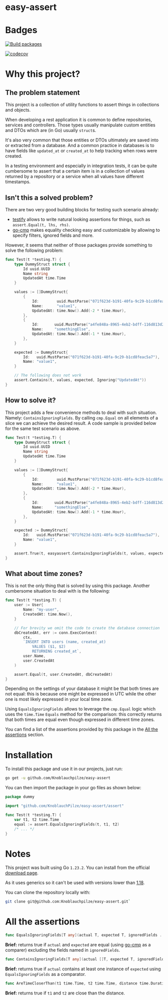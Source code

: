 # easy-assert

# Badges

[![Build packages](https://github.com/Knoblauchpilze/easy-assert/actions/workflows/build-packages.yml/badge.svg)](https://github.com/Knoblauchpilze/easy-assert/actions/workflows/build-packages.yml)

[![codecov](https://codecov.io/gh/Knoblauchpilze/easy-assert/graph/badge.svg?token=DL8I09GHC1)](https://codecov.io/gh/Knoblauchpilze/easy-assert)

# Why this project?

## The problem statement

This project is a collection of utility functions to assert things in collections and objects.

When developing a rest application it is common to define repositories, services and controllers. Those types usually manipulate custom entities and DTOs which are (in Go) usually `struct`s.

It's also very common that those entities or DTOs ultimately are saved into or extracted from a database. And a common practice in databases is to have fields like `updated_at` or `created_at` to help tracking when rows were created.

In a testing environment and especially in integration tests, it can be quite cumbersome to assert that a certain item is in a collection of values returned by a repository or a service when all values have different timestamps.

## Isn't this a solved problem?

There are two very good building blocks for testing such scenario already:

- [testify](https://github.com/stretchr/testify) allows to write natural looking assertions for things, such as `assert.Equal(t, lhs, rhs)`.
- [go-cmp](https://github.com/google/go-cmp) makes equality checking easy and customizable by allowing to specify filters, ignored fields and more.

However, it seems that neither of those packages provide something to solve the following problem:

```go
func Test(t *testing.T) {
	type DummyStruct struct {
		Id uuid.UUID
		Name string
		UpdatedAt time.Time
	}

	values := []DummyStruct{
		{
			Id:        uuid.MustParse("071f623d-b191-40fa-9c29-b1cd8feac5a7"),
			Name:      "value1",
			UpdatedAt: time.Now().Add(-2 * time.Hour),
		},
		{
			Id:       uuid.MustParse("a4fe848a-8965-4eb2-bdff-116d813d2824"),
			Name:     "somethingElse",
			UpdatedAt: time.Now().Add(-1 * time.Hour),
		},
	}

	expected := DummyStruct{
		Id:   uuid.MustParse("071f623d-b191-40fa-9c29-b1cd8feac5a7"),
		Name: "value1",
	}

	// The following does not work
	assert.Contains(t, values, expected, Ignoring("UpdatedAt"))
}
```

## How to solve it?

This project adds a few convenience methods to deal with such situation. Namely: `ContainsIgnoringFields`. By calling `cmp.Equal` on all elements of a slice we can achieve the desired result. A code sample is provided below for the same test scenario as above.

```go
func Test(t *testing.T) {
	type DummyStruct struct {
		Id uuid.UUID
		Name string
		UpdatedAt time.Time
	}

	values := []DummyStruct{
		{
			Id:        uuid.MustParse("071f623d-b191-40fa-9c29-b1cd8feac5a7"),
			Name:      "value1",
			UpdatedAt: time.Now().Add(-2 * time.Hour),
		},
		{
			Id:       uuid.MustParse("a4fe848a-8965-4eb2-bdff-116d813d2824"),
			Name:     "somethingElse",
			UpdatedAt: time.Now().Add(-1 * time.Hour),
		},
	}

	expected := DummyStruct{
		Id:   uuid.MustParse("071f623d-b191-40fa-9c29-b1cd8feac5a7"),
		Name: "value1",
	}

	assert.True(t, easyassert.ContainsIgnoringFields(t, values, expected, "UpdatedAt"))
}
```

## What about time zones?

This is not the only thing that is solved by using this package. Another cumbersome situation to deal with is the following:

```go
func Test(t *testing.T) {
	user := User{
		Name: "my-user",
		CreatedAt: time.Now(),
	}

	// For brevity we omit the code to create the database connection
	dbCreatedAt, err := conn.ExecContext(
		ctx,
		`INSERT INTO users (name, created_at)
			VALUES ($1, $2)
			RETURNING created_at`,
		user.Name,
		user.CreatedAt
	)

	assert.Equal(t, user.CreatedAt, dbCreatedAt)
}
```

Depending on the settings of your database it might be that both times are not equal: this is because one might be expressed in UTC while the other one is most likely expressed in your local time zone.

Using `EqualsIgnoringFields` allows to leverage the `cmp.Equal` logic which uses the `time.Time` `Equals` method for the comparison: this correctly returns that both times are equal even though expressed in different time zones.

You can find a list of the assertions provided by this package in the [All the assertions](#all-the-assertions) section.

# Installation

To install this package and use it in our projects, just run:

```bash
go get -u github.com/Knoblauchpilze/easy-assert
```

You can then import the package in your go files as shown below:

```go
package dummy

import "github.com/KnoblauchPilze/easy-assert/assert"

func Test(t *testing.T) {
	var t1, t2 time.Time
	equal := assert.EqualsIgnoringFields(t, t1, t2)
	/* ... */
}
```

# Notes

This project was built using Go `1.23.2`. You can install from the official [download page](https://go.dev/doc/install).

As it uses generics so it can't be used with versions lower than [1.18](https://go.dev/blog/go1.18#generics).

You can clone the repository locally with:

```bash
git clone git@github.com:Knoblauchpilze/easy-assert.git`
```

# All the assertions

```go
func EqualsIgnoringFields[T any](actual T, expected T, ignoredFields ...string) bool { /* ...*/ }
```

**Brief:** returns true if `actual` and `expected` are equal (using [go-cmp](https://github.com/google/go-cmp) as a comparer) excluding the fields named in `ignoredFields`.

```go
func ContainsIgnoringFields[T any](actual []T, expected T, ignoredFields ...string) bool { /* ... */ }
```

**Brief:** returns true if `actual` contains at least one instance of `expected` using `EqualsIgnoringFields` as a comparator.

```go
func AreTimeCloserThan(t1 time.Time, t2 time.Time, distance time.Duration) bool { /* ... */ }
```

**Brief:** returns true if `t1` and `t2` are close than the distance.
